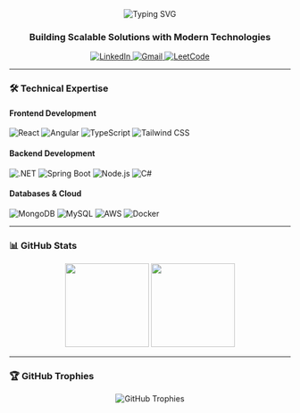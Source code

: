 <div align="center">
  <img src="https://readme-typing-svg.demolab.com?font=Fira+Code&weight=600&size=26&duration=4000&pause=1000&color=6F6FF7&center=true&vCenter=true&width=435&lines=+I'm+Ayodhya+Wijesekara;Full+Stack+Engineer;Problem+Solver;Tech+Enthusiast" alt="Typing SVG" />
</div>

<h3 align="center">Building Scalable Solutions with Modern Technologies</h3>

<p align="center">
  <a href="https://linkedin.com/in/deshad-wijesekara" target="_blank">
    <img src="https://img.shields.io/badge/-LinkedIn-0A66C2?style=for-the-badge&logo=linkedin&logoColor=white" alt="LinkedIn">
  </a>
  <a href="mailto:ayodhyadeshad9896@gmail.com">
    <img src="https://img.shields.io/badge/-Gmail-EA4335?style=for-the-badge&logo=gmail&logoColor=white" alt="Gmail">
  </a>
  <a href="https://leetcode.com/ayodhya98/" target="_blank">
    <img src="https://img.shields.io/badge/-LeetCode-FFA116?style=for-the-badge&logo=leetcode&logoColor=black" alt="LeetCode">
  </a>
</p>

---

### 🛠️ Technical Expertise

#### **Frontend Development**
<div align="left">
  <img src="https://img.shields.io/badge/React-20232A?style=for-the-badge&logo=react&logoColor=61DAFB" alt="React">
  <img src="https://img.shields.io/badge/Angular-DD0031?style=for-the-badge&logo=angular&logoColor=white" alt="Angular">
  <img src="https://img.shields.io/badge/TypeScript-3178C6?style=for-the-badge&logo=typescript&logoColor=white" alt="TypeScript">
  <img src="https://img.shields.io/badge/Tailwind_CSS-06B6D4?style=for-the-badge&logo=tailwind-css&logoColor=white" alt="Tailwind CSS">
</div>

#### **Backend Development**
<div align="left">
  <img src="https://img.shields.io/badge/.NET-512BD4?style=for-the-badge&logo=dotnet&logoColor=white" alt=".NET">
  <img src="https://img.shields.io/badge/Spring_Boot-6DB33F?style=for-the-badge&logo=springboot&logoColor=white" alt="Spring Boot">
  <img src="https://img.shields.io/badge/Node.js-339933?style=for-the-badge&logo=nodedotjs&logoColor=white" alt="Node.js">
  <img src="https://img.shields.io/badge/C%23-239120?style=for-the-badge&logo=c-sharp&logoColor=white" alt="C#">
</div>

#### **Databases & Cloud**
<div align="left">
  <img src="https://img.shields.io/badge/MongoDB-47A248?style=for-the-badge&logo=mongodb&logoColor=white" alt="MongoDB">
  <img src="https://img.shields.io/badge/MySQL-4479A1?style=for-the-badge&logo=mysql&logoColor=white" alt="MySQL">
  <img src="https://img.shields.io/badge/AWS-232F3E?style=for-the-badge&logo=amazonaws&logoColor=FF9900" alt="AWS">
  <img src="https://img.shields.io/badge/Docker-2496ED?style=for-the-badge&logo=docker&logoColor=white" alt="Docker">
</div>

---

### 📊 GitHub Stats

<p align="center">
  <img height="150" src="https://github-readme-stats.vercel.app/api?username=ayodhya98&show_icons=true&theme=radical" />
  <img height="150" src="https://github-readme-stats.vercel.app/api/top-langs/?username=ayodhya98&layout=compact&theme=radical&langs_count=6" />
</p>

---

### 🏆 GitHub Trophies

<p align="center"> 
  <img src="https://github-profile-trophy.vercel.app/?username=ayodhya98&theme=radical&row=1&column=4" alt="GitHub Trophies" />
</p>
